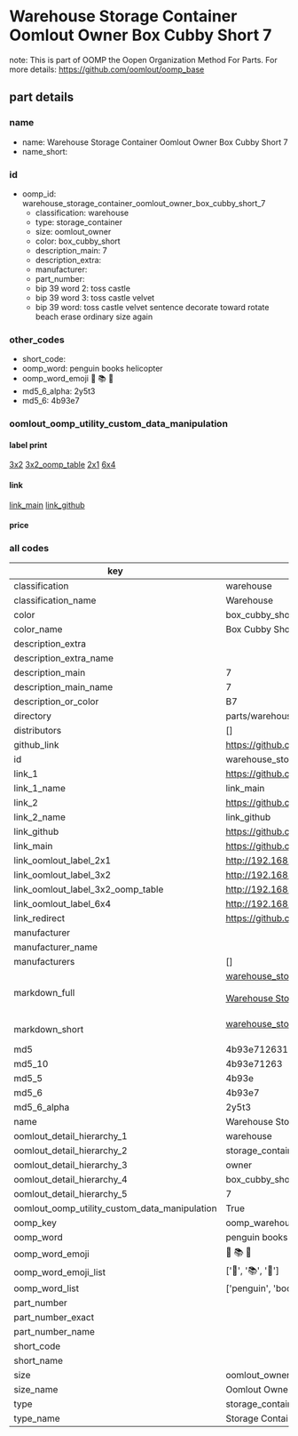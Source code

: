 # Warehouse Storage Container Oomlout Owner Box Cubby Short 7  

note: This is part of OOMP the Oopen Organization Method For Parts. For more details: https://github.com/oomlout/oomp_base

##  part details
  







### name
* name: Warehouse Storage Container Oomlout Owner Box Cubby Short 7
* name_short: 
### id
* oomp_id: warehouse_storage_container_oomlout_owner_box_cubby_short_7
  * classification: warehouse
  * type: storage_container
  * size: oomlout_owner
  * color: box_cubby_short
  * description_main: 7
  * description_extra: 
  * manufacturer: 
  * part_number: 
  * bip 39 word 2: toss castle
  * bip 39 word 3: toss castle velvet
  * bip 39 word: toss castle velvet sentence decorate toward rotate beach erase ordinary size again

### other_codes
* short_code: 
* oomp_word: penguin books helicopter
* oomp_word_emoji :penguin: :books: :helicopter:
* md5_6_alpha: 2y5t3
* md5_6: 4b93e7






### oomlout_oomp_utility_custom_data_manipulation
#### label print
[3x2](http://192.168.1.245:1112/?label=oomp%202y5t3)
[3x2_oomp_table](http://192.168.1.108:1112/?label=oomp%202y5t3)
[2x1](http://192.168.1.242:1112/?label=oomp%202y5t3)
[6x4](http://192.168.1.55:1112/?label=oomp%202y5t3)    

#### link

[link_main](https://github.com/oomlout/oomlout_oomp_version_1_messy/tree/main/parts/warehouse_storage_container_oomlout_owner_box_cubby_short_7) [link_github](https://github.com/oomlout/oomlout_oomp_version_1_messy/tree/main/parts/warehouse_storage_container_oomlout_owner_box_cubby_short_7)                             

#### price







### all codes 
| key | value |  
| --- | --- |  
| classification | warehouse |  
| classification_name | Warehouse |  
| color | box_cubby_short |  
| color_name | Box Cubby Short |  
| description_extra |  |  
| description_extra_name |  |  
| description_main | 7 |  
| description_main_name | 7 |  
| description_or_color | B7 |  
| directory | parts/warehouse_storage_container_oomlout_owner_box_cubby_short_7 |  
| distributors | [] |  
| github_link | https://github.com/oomlout/oomlout_oomp_part_src/tree/main/parts/warehouse_storage_container_oomlout_owner_box_cubby_short_7 |  
| id | warehouse_storage_container_oomlout_owner_box_cubby_short_7 |  
| link_1 | https://github.com/oomlout/oomlout_oomp_version_1_messy/tree/main/parts/warehouse_storage_container_oomlout_owner_box_cubby_short_7 |  
| link_1_name | link_main |  
| link_2 | https://github.com/oomlout/oomlout_oomp_version_1_messy/tree/main/parts/warehouse_storage_container_oomlout_owner_box_cubby_short_7 |  
| link_2_name | link_github |  
| link_github | https://github.com/oomlout/oomlout_oomp_version_1_messy/tree/main/parts/warehouse_storage_container_oomlout_owner_box_cubby_short_7 |  
| link_main | https://github.com/oomlout/oomlout_oomp_version_1_messy/tree/main/parts/warehouse_storage_container_oomlout_owner_box_cubby_short_7 |  
| link_oomlout_label_2x1 | http://192.168.1.242:1112/?label=oomp%202y5t3 |  
| link_oomlout_label_3x2 | http://192.168.1.245:1112/?label=oomp%202y5t3 |  
| link_oomlout_label_3x2_oomp_table | http://192.168.1.108:1112/?label=oomp%202y5t3 |  
| link_oomlout_label_6x4 | http://192.168.1.55:1112/?label=oomp%202y5t3 |  
| link_redirect | https://github.com/oomlout/oomlout_oomp_version_1_messy/tree/main/parts/warehouse_storage_container_oomlout_owner_box_cubby_short_7 |  
| manufacturer |  |  
| manufacturer_name |  |  
| manufacturers | [] |  
| markdown_full | [warehouse_storage_container_oomlout_owner_box_cubby_short_7](none)<br>[](none)<br>[Warehouse Storage Container Oomlout Owner Box Cubby Short 7](none)<br><br> |  
| markdown_short | [warehouse_storage_container_oomlout_owner_box_cubby_short_7](none)<br><br> |  
| md5 | 4b93e71263137787981c8c3fe408e72d |  
| md5_10 | 4b93e71263 |  
| md5_5 | 4b93e |  
| md5_6 | 4b93e7 |  
| md5_6_alpha | 2y5t3 |  
| name | Warehouse Storage Container Oomlout Owner Box Cubby Short 7 |  
| oomlout_detail_hierarchy_1 | warehouse |  
| oomlout_detail_hierarchy_2 | storage_container |  
| oomlout_detail_hierarchy_3 | owner |  
| oomlout_detail_hierarchy_4 | box_cubby_short |  
| oomlout_detail_hierarchy_5 | 7 |  
| oomlout_oomp_utility_custom_data_manipulation | True |  
| oomp_key | oomp_warehouse_storage_container_oomlout_owner_box_cubby_short_7 |  
| oomp_word | penguin books helicopter |  
| oomp_word_emoji | :penguin: :books: :helicopter: |  
| oomp_word_emoji_list | [':penguin:', ':books:', ':helicopter:'] |  
| oomp_word_list | ['penguin', 'books', 'helicopter'] |  
| part_number |  |  
| part_number_exact |  |  
| part_number_name |  |  
| short_code |  |  
| short_name |  |  
| size | oomlout_owner |  
| size_name | Oomlout Owner |  
| type | storage_container |  
| type_name | Storage Container |  
